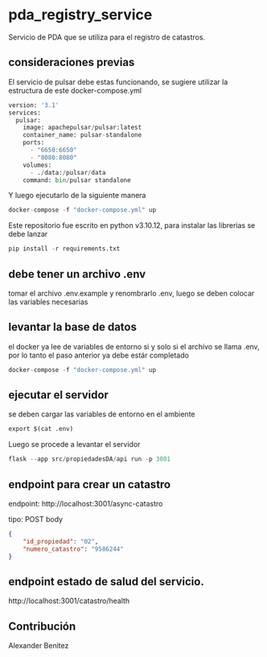 # pda_registry_service
Servicio de PDA que se utiliza para el registro de catastros.

## consideraciones previas

El servicio de pulsar debe estas funcionando, se sugiere utilizar la estructura de este docker-compose.yml
```python
version: '3.1'
services:
  pulsar:
    image: apachepulsar/pulsar:latest
    container_name: pulsar-standalone
    ports:
      - "6650:6650"
      - "8080:8080"
    volumes:
      - ./data:/pulsar/data
    command: bin/pulsar standalone
```

Y luego ejecutarlo de la siguiente manera
```python
docker-compose -f "docker-compose.yml" up
```

Este repositorio fue escrito en python v3.10.12, para instalar las librerias se debe lanzar
```python
pip install -r requirements.txt
```

## debe tener un archivo .env
tomar el archivo .env.example y renombrarlo .env, luego se deben colocar las variables necesarias

## levantar la base de datos
el docker ya lee de variables de entorno si y solo si el archivo se llama .env, por lo tanto el paso anterior ya debe estár completado
```python
docker-compose -f "docker-compose.yml" up
```

## ejecutar el servidor
se deben cargar las variables de entorno en el ambiente
```python
export $(cat .env)
```
Luego se procede a levantar el servidor
```python
flask --app src/propiedadesDA/api run -p 3001
```

## endpoint para crear un catastro

endpoint: http://localhost:3001/async-catastro

tipo: POST
body
```json
{
    "id_propiedad": "02",
    "numero_catastro": "9586244"
}
```

## endpoint estado de salud del servicio.
http://localhost:3001/catastro/health

## Contribución

Alexander Benitez